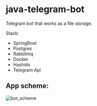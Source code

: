 # java-telegram-bot

Telegram bot that works as a file storage.

Stack:
- SpringBoot
- Postgres
- Rabbitmq
- Docker
- Hashids
- Telegram Api

## App scheme:

![bot_scheme](https://github.com/Ivan-Mol/java-tegram-bot/assets/94922468/eb0ae81c-3392-4893-80f8-0f1bdbebbf79)

